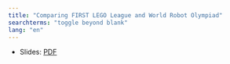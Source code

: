 ```yaml
---
title: "Comparing FIRST LEGO League and World Robot Olympiad"
searchterms: "toggle beyond blank"
lang: "en"
---
```

 <ul>
 <li class="ng-binding">Slides:
 <a href="translations/en-us/wro/FLLWRO.pdf">PDF</a>
 </li>
 </ul>
